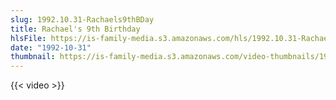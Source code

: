 ```yaml
---
slug: 1992.10.31-Rachaels9thBDay
title: Rachael's 9th Birthday
hlsFile: https://is-family-media.s3.amazonaws.com/hls/1992.10.31-Rachaels9thBDay/1992.10.31-Rachaels9thBDay.m3u8
date: "1992-10-31"
thumbnail: https://is-family-media.s3.amazonaws.com/video-thumbnails/1992.10.31-Rachaels9thBDay.png
---
```

{{< video >}}

